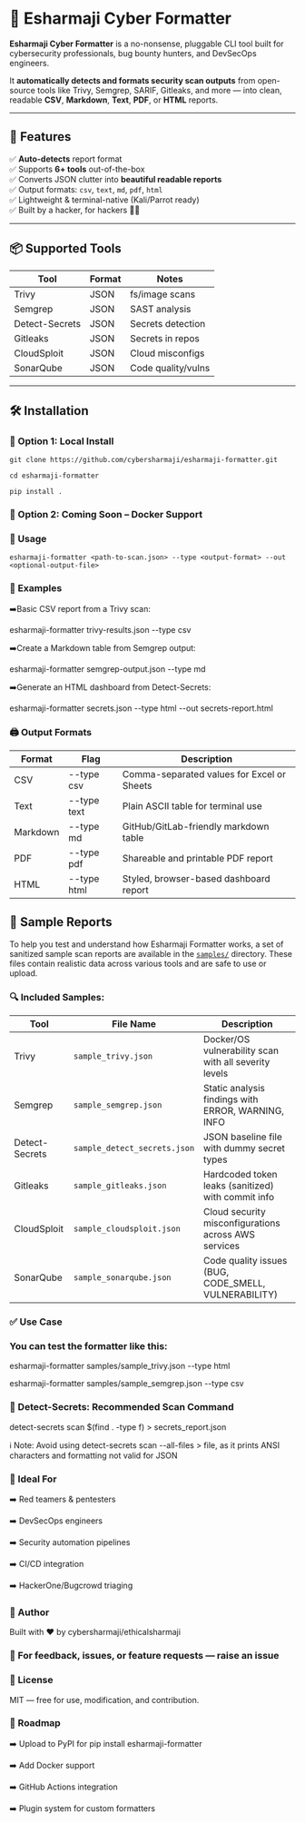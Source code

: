 # 🧠 Esharmaji Cyber Formatter

**Esharmaji Cyber Formatter** is a no-nonsense, pluggable CLI tool built for cybersecurity professionals, bug bounty hunters, and DevSecOps engineers.

It **automatically detects and formats security scan outputs** from open-source tools like Trivy, Semgrep, SARIF, Gitleaks, and more — into clean, readable **CSV**, **Markdown**, **Text**, **PDF**, or **HTML** reports.

---

## 🚀 Features

✅ **Auto-detects** report format  
✅ Supports **6+ tools** out-of-the-box  
✅ Converts JSON clutter into **beautiful readable reports**  
✅ Output formats: `csv`, `text`, `md`, `pdf`, `html`  
✅ Lightweight & terminal-native (Kali/Parrot ready)  
✅ Built by a hacker, for hackers 🧙‍♂️

---

## 📦 Supported Tools

| Tool               | Format      | Notes |
|--------------------|-------------|-------|
| Trivy              | JSON        | fs/image scans |
| Semgrep            | JSON        | SAST analysis |
| Detect-Secrets     | JSON        | Secrets detection |
| Gitleaks           | JSON        | Secrets in repos |
| CloudSploit        | JSON        | Cloud misconfigs |
| SonarQube          | JSON        | Code quality/vulns |

---

## 🛠️ Installation

### 🔧 Option 1: Local Install
```
git clone https://github.com/cybersharmaji/esharmaji-formatter.git
```
```
cd esharmaji-formatter
```
```
pip install .
```
### 🐳 Option 2: Coming Soon – Docker Support

### 🧪 Usage
```
esharmaji-formatter <path-to-scan.json> --type <output-format> --out <optional-output-file>
```
### 🎯 Examples

➡️Basic CSV report from a Trivy scan:

esharmaji-formatter trivy-results.json --type csv

➡️Create a Markdown table from Semgrep output:

esharmaji-formatter semgrep-output.json --type md

➡️Generate an HTML dashboard from Detect-Secrets:

esharmaji-formatter secrets.json --type html --out secrets-report.html


### 🖨️ Output Formats

| Format   | Flag         | Description                                      |
|----------|--------------|--------------------------------------------------|
| CSV      | --type csv   | Comma-separated values for Excel or Sheets       |
| Text     | --type text  | Plain ASCII table for terminal use               |
| Markdown | --type md    | GitHub/GitLab-friendly markdown table            |
| PDF      | --type pdf   | Shareable and printable PDF report               |
| HTML     | --type html  | Styled, browser-based dashboard report           |

## 📁 Sample Reports

To help you test and understand how Esharmaji Formatter works, a set of sanitized sample scan reports are available in the [`samples/`](./samples/) directory. These files contain realistic data across various tools and are safe to use or upload.

### 🔍 Included Samples:

| Tool            | File Name                     | Description                                       |
|-----------------|-------------------------------|---------------------------------------------------|
| Trivy           | `sample_trivy.json`           | Docker/OS vulnerability scan with all severity levels |
| Semgrep         | `sample_semgrep.json`         | Static analysis findings with ERROR, WARNING, INFO |
| Detect-Secrets  | `sample_detect_secrets.json`  | JSON baseline file with dummy secret types        |
| Gitleaks        | `sample_gitleaks.json`        | Hardcoded token leaks (sanitized) with commit info |
| CloudSploit     | `sample_cloudsploit.json`     | Cloud security misconfigurations across AWS services |
| SonarQube       | `sample_sonarqube.json`       | Code quality issues (BUG, CODE_SMELL, VULNERABILITY) |

### ✅ Use Case

### You can test the formatter like this:

esharmaji-formatter samples/sample_trivy.json --type html

esharmaji-formatter samples/sample_semgrep.json --type csv

### 🔐 Detect-Secrets: Recommended Scan Command

detect-secrets scan $(find . -type f) > secrets_report.json

ℹ️ Note: Avoid using detect-secrets scan --all-files > file, as it prints ANSI characters and formatting not valid for JSON

### 🔐 Ideal For
➡️ Red teamers & pentesters

➡️ DevSecOps engineers

➡️ Security automation pipelines

➡️ CI/CD integration

➡️ HackerOne/Bugcrowd triaging

### 🧠 Author
Built with ❤️ by cybersharmaji/ethicalsharmaji

### 💬 For feedback, issues, or feature requests — raise an issue

### 📝 License
MIT — free for use, modification, and contribution.

### 📌 Roadmap
 ➡️ Upload to PyPI for pip install esharmaji-formatter
 
 ➡️ Add Docker support
 
 ➡️ GitHub Actions integration
 
 ➡️ Plugin system for custom formatters


